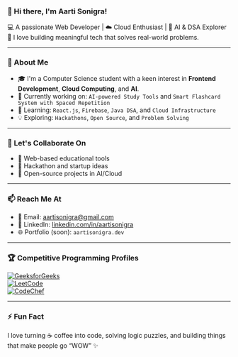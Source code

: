 ### 👋 Hi there, I'm Aarti Sonigra!

💻 A passionate Web Developer | ☁️ Cloud Enthusiast | 🧠 AI & DSA Explorer  
🌟 I love building meaningful tech that solves real-world problems.

---

### 🚀 About Me
- 🎓 I'm a Computer Science student with a keen interest in **Frontend Development**, **Cloud Computing**, and **AI**.
- 🔭 Currently working on: `AI-powered Study Tools` and `Smart Flashcard System with Spaced Repetition`
- 🌱 Learning: `React.js`, `Firebase`, `Java DSA`, and `Cloud Infrastructure`
- 💡 Exploring: `Hackathons`, `Open Source`, and `Problem Solving`

---

### 🤝 Let's Collaborate On
- 🔸 Web-based educational tools  
- 🔸 Hackathon and startup ideas  
- 🔸 Open-source projects in AI/Cloud  

---

### 📫 Reach Me At
- 📧 Email: [aartisonigra@gmail.com](mailto:aartisonigra@gmail.com)  
- 💼 LinkedIn: [linkedin.com/in/aartisonigra](https://linkedin.com/in/aartisonigra)  
- 🌐 Portfolio (soon): `aartisonigra.dev`

---

### 🏆 Competitive Programming Profiles
[![GeeksforGeeks](https://img.shields.io/badge/GeeksforGeeks-00C000?style=for-the-badge&logo=geeksforgeeks&logoColor=white)](https://auth.geeksforgeeks.org/user/aartisonigra)  
[![LeetCode](https://img.shields.io/badge/LeetCode-F79F1F?style=for-the-badge&logo=leetcode&logoColor=white)](https://leetcode.com/aartisonigra)  
[![CodeChef](https://img.shields.io/badge/CodeChef-5B4638?style=for-the-badge&logo=codechef&logoColor=white)](https://www.codechef.com/users/aartisonigra)

---

### ⚡ Fun Fact
I love turning ☕ coffee into code, solving logic puzzles, and building things that make people go “WOW” ✨
